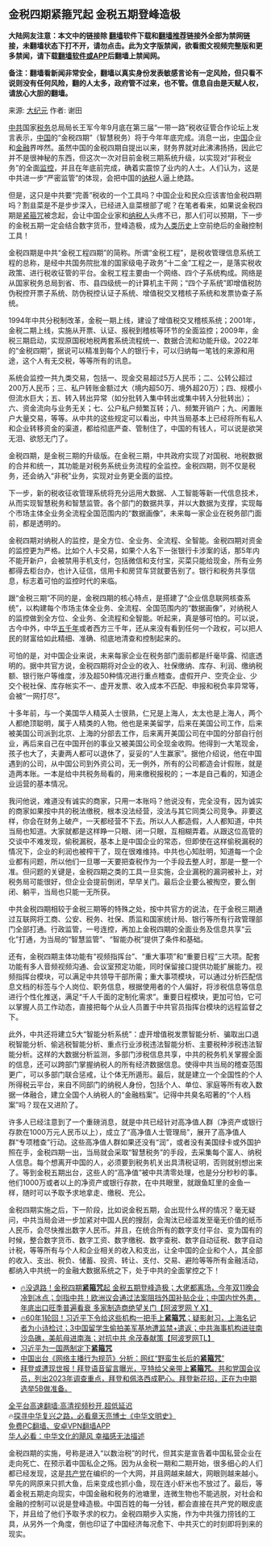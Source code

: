  <!-- 面包屑导航 --> <h2>金税四期紧箍咒起 金税五期登峰造极</h2> <p class="notice"><b>大陆网友注意：本文中的链接除 <a href="https://github.com/bannedbook/fanqiang" >翻墙</a>软件下载和<a href="https://github.com/killgcd/justmysocks/blob/master/README.md">翻墙推荐</a>链接外全部为禁网链接，未翻墙状态下打不开，请勿点击。此为文字版禁闻，欲看图文视频完整版和更多禁闻，请下载<a href="https://github.com/bannedbook/fanqiang">翻墙软件或APP</a>后翻墙上禁闻网。</p><p>备注：翻墙看新闻非常安全，翻墙以真实身份发表敏感言论有一定风险，但只看不说则没有任何风险，翻的人太多，政府管不过来，也不管。信息自由是天赋人权，请放心大胆的翻墙。</b></p>  <div class="entry"> <p>来源:&nbsp;<span class='wp_keywordlink_affiliate'><a href="http://www.epochtimes.com/" title="大纪元" target="_blank">大纪元</a></span>                            作者:&nbsp;谢田                           </p> <p><a href="https://www.bannedbook.org/bnews/tag/%e4%b8%ad%e5%85%b1/" class="st_tag internal_tag" rel="tag" title="标签 中共 下的日志">中共</a>国家<a href="https://www.bannedbook.org/bnews/tag/%E7%A8%8E%E5%8A%A1/" class="st_tag internal_tag" rel="tag" title="标签 税务 下的日志">税务</a>总局局长王军今年9月底在第三届“一带一路”税收征管合作论坛上发言表示，<span class='wp_keywordlink_affiliate'><a href="https://www.bannedbook.org/" title="中国" target="_blank">中国</a></span>的“金税四期”（智慧税务）将于今年年底完成。消息一出，<a href="https://www.bannedbook.org/bnews/tag/%E4%B8%AD%E5%9B%BD/" class="st_tag internal_tag" rel="tag" title="标签 中国 下的日志">中国</a>企业和<a href="https://www.bannedbook.org/bnews/tag/%E9%87%91%E8%9E%8D/" class="st_tag internal_tag" rel="tag" title="标签 金融 下的日志">金融</a>界哗然。虽然中国的金税四期自提出以来，财务界就对此沸沸扬扬，因此它并不是很神秘的东西，但这次一次对目前金税三期系统升级，以实现对“非税业务”的全面<a href="https://www.bannedbook.org/bnews/tag/%e7%9b%91%e6%8e%a7/" class="st_tag internal_tag" rel="tag" title="标签 监控 下的日志">监控</a>，并且在年底前完成，确着实震惊了业内的人士。人们认为，这是中共进一步“严密监管”的体现，会把中国的<a href="https://www.bannedbook.org/bnews/tag/%E7%BA%B3%E7%A8%8E/" class="st_tag internal_tag" rel="tag" title="标签 纳税 下的日志">纳税</a>人逼上绝路。</p> <p>但是，这只是中共要“完善”税收的一个工具吗？中国企业和民众应该害怕金税四期吗？割韭菜是不是步步深入，已经进入韭菜根部了呢？在笔者看来，如果说金税四期是<a href="https://www.bannedbook.org/bnews/tag/%E7%B4%A7%E7%AE%8D%E5%92%92/" class="st_tag internal_tag" rel="tag" title="标签 紧箍咒 下的日志">紧箍咒</a>被念起，会让中国企业家和<a href="https://www.bannedbook.org/bnews/tag/%E7%BA%B3%E7%A8%8E%E4%BA%BA/" class="st_tag internal_tag" rel="tag" title="标签 纳税人 下的日志">纳税人</a>头疼不已，那人们可以预期，下一步的金税五期一定会结合数字货币，登峰造极，成为<span class='wp_keywordlink'><a href="https://www.bannedbook.org/forum3/topic1750.html" title="考古学禁区-被掩藏的人类历史" target="_blank">人类历史</a></span>上空前绝后的金融控制工具！</p> <p>金税四期是中共“金税工程四期”的简称。所谓“金税工程”，是税收管理信息系统工程的总称，是经中共国务院批准的国家级电子政务“十二金”工程之一，是落实税收政策、进行税收征管的平台。金税工程主要由一个网络、四个子系统构成。网络是从国家税务总局到省、市、县四级统一的计算机主干网；“四个子系统”即增值税防伪税控开票子系统、防伪税控认证子系统、增值税交叉稽核子系统和发票协查子系统。</p> <p>1994年中共分税制改革，金税一期上线，建设了增值税交叉稽核系统；2001年，金税二期上线，实施从开票、认证、报税到稽核等环节的全面监控；2009年，金税三期启动，实现原国税地税两套系统流程统一、数据合流和功能升级。2022年的“金税四期”，据说可以精准到每个人的银行卡，可以归纳每一笔钱的来源和用途，这个人有无交税，等等所有的讯息。</p>  <p>系统会监控一共九类交易，包括一、现金交易超过5万人民币；二、公转公超过200万人民币；三、私户转账金额过大（境内超50万、境外超20万）；四、规模小但流水巨大；五、转入转出异常（如分批转入集中转出或集中转入分批转出）；六、资金流向与业务无关；七、公户私户频繁互转；八、频繁开销户；九、闲置账户大量交易，等等。从中共的这些规定可以看出，中共当局基本上已经将所有私人和企业转移资金的渠道，都给彻底严查、管制住了，中国的有钱人，可以说是欲哭无泪、欲怒无门了。</p> <p>金税四期，是金税三期的升级版。在金税三期，中共政府实现了对国税、地税数据的合并和统一，其功能是对税务系统业务流程的全监控。金税四期，则不仅是税务，还会纳入“非税”业务，实现对业务更全面的监控。</p> <p>下一步，新的税收征收管理系统将充分运用大数据、人工智能等新一代信息技术，从而实现智慧税务和智慧监管。各个部门的数据共享，并以大数据为支撑，实现每个市场主体全业务全流程全国范围内的“数据画像”，未来每一家企业在税务部门面前，都是透明的。</p> <p>金税四期对纳税人的监控，是全方位、全业务、全流程、全智能。金税四期对资金的监控更为严格。比如个人卡交易，如果个人名下一张银行卡涉案的话，那5年内不能开新户，会被禁用手机支付，包括微信和支付宝，买菜只能给现金，所有业务都得去柜台办，也计入征信，信用卡和房贷车贷就要告别了。银行和税务共享信息，标志着可怕的监控时代的来临。</p> <p>跟“金税三期”不同的是，金税四期的核心特点，是搭建了“企业信息联网核查系统”，以构建每个市场主体全业务、全流程、全国范围内的“数据画像”，对纳税人的监控做到全方位、全业务、全流程和全智能。听起来，真是够可怕的。可以说，古今中外，中华<span class='wp_keywordlink'><a href="https://www.bannedbook.org/forum24/topic769.html" title="上下五千年历史真貌" target="_blank">五千年</a></span>或者西方三千年，还从来没有看到任何一个政权，可以把人民的财富给如此精细、准确、彻底地清查和控制起来的。</p>  <p>可怕的是，对中国企业来说，未来每家企业在税务部门面前都是纤毫毕露、彻底透明的。据中共官方说，金税四期将对企业的收入、社保缴纳、库存、利润、缴纳税额、银行账户等维度，涉及超50种情况进行重点稽查。虚假开户、空壳企业、少交个税社保、库存帐实不一、虚开发票、收入成本不匹配、申报和税负率异常等，会被“一网打尽”。</p> <p>十多年前，与一个美国华人精英人士很熟，仁兄是上海人，太太也是上海人，两个人都绝顶聪明，属于人精类的人物。他也是来美留学，后来在美国公司工作，后来被美国公司派到北京、上海的分部去工作，后来离开美国公司在中国的分部自行创业，再后来自己在中国开创的事业又被美国公司全现金收购。他得到一大笔现金，孩子也大了，夫妻两人都可以退休了，妥妥的“人生赢家”。据他介绍说，他在中国遇到的公司，从中国公司到外资公司，无一例外，所有的公司都造会计假账，就是造两本账。一本是给中共税务局看的，用来缴税报税的；一本是自己看的，知道企业运营的基本情况。</p> <p>我问他说，难道没有诚实的商家，只用一本账吗？他说没有，完全没有，因为诚实的商家如果按中共的税法缴税，根本没法经营，没法与其它同类公司竞争。非要这样，你会在财务上破产，一天都经营不下去。所以人人都造假，人人都知道，中共当局也知道。大家就都是这样睁一只眼、闭一只眼，互相糊弄着。从跟这位高管的交谈中不难发现，偷税漏税，基本上是中国企业的常态，但即使在这样偷税漏税的情况下，企业的利润也被榨干了，现在很难维持。中共也心知肚明，知道每一个企业都有问题，所以他们一旦哪一天要把查税作为一个手段去整人时，那是一整一个准。但问题的关键是，金税四期之类的工具一旦实施，企业漏税的漏洞被补上，对税务局可能很好，但企业会提前倒闭，早早关门。最后企业要么被掏空，要么倒闭、躺平，当局也只能一无所获。</p> <p>中共金税四期相较于金税三期等的特殊之处，按中共官方的说法，在于金税三期通过互联网将工商、公安、税务、社保、质监和国家统计局、银行等所有行政管理部门全部打通。行政监管，一号连控，再加上金税四期的全面业务及信息共享“云化”打通，为当局的“智慧监管”、“智能办税”提供了条件和基础。</p> <p>还有，金税四期主体功能有“视频指挥台”、“重大事项”和“重要日程”三大项。配套功能有多人音频视频沟通、会议室预定功能，同时保留接口提供功能扩展能力。视频指挥台模块，可以满足中共领导干部所需；重大事项模块，可以通过分析匹配信息文档的标签与个人岗位、职务信息，根据使用者的个人偏好，将涉税信息等信息进行个性化推送，满足“千人千面的定制化需求”。重要日程模块，更加可怕，它可以掌握人员工作动态，直接把每个从业人员置于中共官员指挥台模块的远程监督之下。</p>  <p>此外，中共还将建立5大“智能分析系统”：虚开增值税发票智能分析、骗取出口退税智能分析、偷逃税智能分析、重点行业涉税违法智能分析、主要税种涉税违法智能分析。这样的大数据分析监测，多部门涉税信息共享，中共的税务机关掌握全面的信息，还可以跨部门掌握纳税人的所有经济数据信息。使得中共当局的稽查范围更广，可以多部门联合惩戒，让个体无所遁形。最后，就是建立一个全国性的个人所得税云平台，来自不同部门的纳税人身份，包括个人、单位、家庭等所有收入数据一体融合，建立全国个人纳税人的“金融档案”。记得中共臭名昭著的“个人档案”吗？现在又进阶了。</p> <p>许多人已经注意到了一个重磅消息，就是中共已经针对高净值人群（净资产或银行存款在1000万元人民币以上），成立了“高净值人士管理局”，展开了高净值人群“专项稽查”行动。这些高净值人群如果还没有“润”，或者没有美国绿卡或外国护照在手，金税四期一出，当局就会采取“智慧税务”的手段，去采集每个富人、纳税人信息。每个想离开中国的人，必须要到税务机关出具清税证明，否则就别想出来了。等到金税五期出台，这些人的“高净值”被中共清零处理，也是分分秒秒的事。他们1000万或者以上的净资产或银行存款，在中共眼里，就跟鱼缸里的金鱼一样，随时可以予取予求地拿走、缴税、充公。</p> <p>金税四期实施之后，下一阶段，比如说金税五期，会出现什么样的情况？毫无疑问，中共当局会进一步加紧对中国人民的搜刮，会淘汰已经滥发至毫无价值的纸币人民币，会尽快推出数字人民币。并且，在统合所有的数字支付平台、变为国有的时候，整合数字货币、数字工资、数字缴税、数字查税、数字自动征税、数字自动计税，等等所有与个人和企业相关的收入和支出，让全中国的企业和个人，其全部的收入、支出、税负、储蓄、投资、转让、支付、交易、避险等等所有金融活动，都纳入中共统一的金融大数据系统之下，处于中共的全面掌控之下！</p> <!--<div id="taboola-mid-1"></div>--><ul class='op-related-articles' title='相关阅读'> <li><a href='https://www.bannedbook.org/bnews/bannedvideo/20221111/1809964.html' target='_blank'>🔥没退路！金税四期<b>紧箍咒</b>起 金税五期登峰造极；大佬都离场，今年双11晚会冷到冰点；剑指中共！欧洲议会通过法案阻挡外国补贴企业；中国内忧外患，年底出口旺季普遍看衰 多家制造商绝望关门【阿波罗网 Y X】</a></li> <li><a href='https://www.bannedbook.org/bnews/bannedvideo/20220718/1759574.html' target='_blank'>🔥60年1轮回！习近平下令给这些机构一把手上<b>紧箍咒</b>；疑影射习，上海名记者为小诗检讨；3中国留学生偷拍美军基地遭监禁+遣返；中共海事机构进驻南沙岛礁，美航母进南海；对抗中共 余茂春献策【阿波罗网TL】</a></li> <li><a href='https://www.bannedbook.org/bnews/bannedvideo/20220701/1752742.html' target='_blank'>习近平为一国两制定下<b>紧箍咒</b></a></li> <li><a href='https://www.bannedbook.org/bnews/headline/20220629/1751678.html' target='_blank'>中国出台《网络主播行为规范》分析：网红“野蛮生长后的<b>紧箍咒</b>”</a></li> <li><a href='https://www.bannedbook.org/bnews/bannedvideo/20220628/1751327.html' target='_blank'>拜登或遭现世报！拜登语音留言曝光，亨特给父亲带上<b>紧箍咒</b>。共和党国会议员，列出2023年调查重点，拜登和佩洛西成靶心。拜登新花招，正在为中期选举5B做准备。</a></li> </ul> <p class="texttj"> <a href="https://github.com/bannedbook/fanqiang/wiki/V2ray%E6%9C%BA%E5%9C%BA" target="_blank">全平台高速翻墙:高清视频秒开,超低延迟</a><br/> 🔥<a href="https://www.bannedbook.org/bnews/comments/20220808/1768773.html" target="_blank">探寻中华复兴之路，必看章天亮博士《中华文明史》</a><br/> <a href="https://github.com/bannedbook/fanqiang/wiki/%E7%A6%81%E9%97%BB%E7%BD%91%E5%AE%89%E5%8D%93%E7%BF%BB%E5%A2%99%E6%96%B0%E9%97%BBAPP" target="_blank">免费PC翻墙、安卓VPN翻墙APP</a><br/> <a href="https://www.bannedbook.org/bnews/comments/20220220/1694796.html" target="_blank">华人必看：中华文化的飓风 幸福感无法描述</a><br/> </p><p>金税四期的实施，号称是进入“以数治税”的时代，但其实是宣告着中国私营企业在走向死亡、在预示着中国私企之殇。因为从金税一期和二期开始，很多细心的人们都已经发现，这是<a href="https://www.bannedbook.org/bnews/tag/%e5%85%b1%e4%ba%a7%e5%85%9a/" class="st_tag internal_tag" rel="tag" title="标签 共产党 下的日志">共产党</a>在编织的一个大网，并且网越来越大，网眼则越来越小。早先的网原来只抓大鱼，后来变成也抓小鱼，现在连小虾米也不放过了。最后，等着金税五期走向现实，中国金融和税务的池塘里，连微生物也不能逃脱，对社会和金融的控制可以说是登峰造极。中国百姓的每一分钱，都会直接在共产党的眼皮底下，并且给了他们予取予求的权力。金税四期步入实施，作为中共强力捞钱的工具，从另外一个角度，倒也印证了中国经济每况愈下、中共灭亡的时刻即将到来的现实。</p> <a name='sharetosocial'></a> <div style="margin-bottom:5px;padding-bottom:5px;clear:both"> <div id="archive-pix-1" class="banner-ads"> <!-- AuctionX Display platform tag START --> <div id="27602x728x90x621x_ADSLOT1" clicktrack="%%CLICK_URL_ESC%%"></div>  <!-- AuctionX Display platform tag END --> </div> <div id="archive-pix-2" class="banner-ads"> <!-- AuctionX Display platform tag START --> <div id="27556x300x250x621x_ADSLOT1" clicktrack="%%CLICK_URL_ESC%%" style="margin:0 auto;text-align:center"></div>  <!-- AuctionX Display platform tag END --> </div> </div>  <div id="archive-pix-1" class="banner-ads"> <!-- AuctionX Display platform tag START --> <div id="27603x728x90x621x_ADSLOT1" clicktrack="%%CLICK_URL_ESC%%"></div>  <!-- AuctionX Display platform tag END --> </div> </div><!--END ENTRY--> 